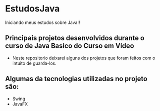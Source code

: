 # EstudosJava

Iniciando meus estudos sobre Java!!

## Principais projetos desenvolvidos durante o curso de Java Basico do Curso em Vídeo
* Neste repositorio deixarei alguns dos projetos que foram feitos
  com o intuito de guarda-los.

## Algumas da tecnologias utilizadas no projeto são:
* Swing
* JavaFX

